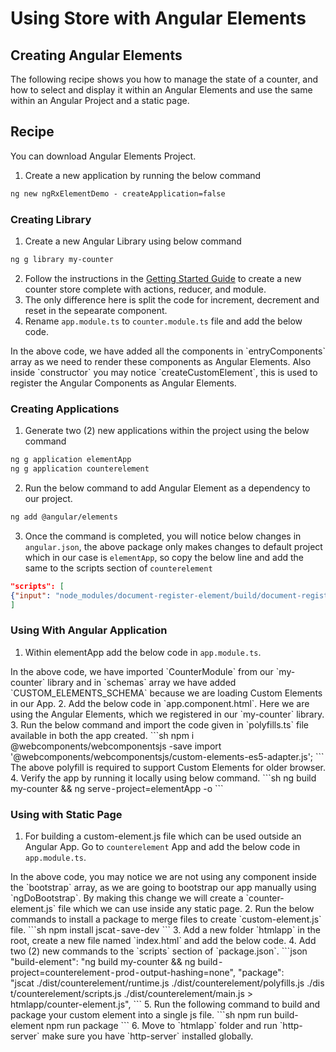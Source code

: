 # Using Store with Angular Elements
## Creating Angular Elements
The following recipe shows you how to manage the state of a counter, and how to select and display it within an Angular Elements and use the same within an Angular Project and a static page.
## Recipe
You can download  <live-example name="store-elements" downloadOnly>Angular Elements Project</live-example>.

1. Create a new application by running the below command
```sh
ng new ngRxElementDemo - createApplication=false
```

### Creating Library

1. Create a new Angular Library using below command
```sh
ng g library my-counter
```
2. Follow the instructions in the [Getting Started Guide](guide/store#installation) to create a new counter store complete with actions, reducer, and module.
3. The only difference here is split the code for increment, decrement and reset in the sepearate component.
4. Rename `app.module.ts` to `counter.module.ts` file and add the below code.
<code-example header="src/lib/counter.module.ts" path="store-elements/projects/my-counter/src/lib/counter.module.ts">
</code-example>
In the above code, we have added all the components in `entryComponents` array as we need to render these components as Angular Elements.
Also inside `constructor` you may notice `createCustomElement`, this is used to register the Angular Components as Angular Elements.

### Creating Applications

1. Generate two (2) new applications within the project using the below command
```sh
ng g application elementApp
ng g application counterelement
```
2. Run the below command to add Angular Element as a dependency to our project.
```sh
ng add @angular/elements
```
3. Once the command is completed, you will notice below changes in `angular.json`, the above package only makes changes to default project which in our case is `elementApp`, so copy the below line and add the same to the scripts section of `counterelement`
```json
"scripts": [
{"input": "node_modules/document-register-element/build/document-register-element.js"}
]
```

### Using With Angular Application

1. Within elementApp add the below code in `app.module.ts`.
<code-example header="elementApp/src/app/app.module.ts" path="store-elements/projects/elementApp/src/app/app.module.ts">
</code-example>
In the above code, we have imported `CounterModule` from our `my-counter` library and in `schemas` array we have added `CUSTOM_ELEMENTS_SCHEMA` because we are loading Custom Elements in our App.
2. Add the below code in `app.component.html`.
<code-example header="elementApp/src/app/app.component.html" path="store-elements/projects/elementApp/src/app/app.component.html">
</code-example>
Here we are using the Angular Elements, which we registered in our `my-counter` library.
3. Run the below command and import the code given in `polyfills.ts` file available in both the app created.
```sh
npm i @webcomponents/webcomponentsjs -save
import '@webcomponents/webcomponentsjs/custom-elements-es5-adapter.js';
```
The above polyfill is required to support Custom Elements for older browser.
4. Verify the app by running it locally using below command.
```sh
ng build my-counter && ng serve - project=elementApp -o
```

### Using with Static Page

1. For building a custom-element.js file which can be used outside an Angular App. Go to `counterelement` App and add the below code in `app.module.ts`.
<code-example header="counterelement/src/app/app.module.ts" path="store-elements/projects/counterelement/src/app/app.module.ts">
</code-example>
In the above code, you may notice we are not using any component inside the `bootstrap` array, as we are going to bootstrap our app manually using `ngDoBootstrap`. By making this change we will create a `counter-element.js` file which we can use inside any static page.
2. Run the below commands to install a package to merge files to create `custom-element.js` file.
```sh
npm install jscat - save-dev
```
3. Add a new folder `htmlapp` in the root, create a new file named `index.html` and add the below code.
<code-example header="htmlapp/index.html" path="store-elements/htmlapp/index.html">
</code-example>
4. Add two (2) new commands to the `scripts` section of `package.json`.
```json
"build-element": "ng build my-counter && ng build - project=counterelement - prod - output-hashing=none",
"package": "jscat ./dist/counterelement/runtime.js ./dist/counterelement/polyfills.js ./dist/counterelement/scripts.js ./dist/counterelement/main.js > htmlapp/counter-element.js",
```
5. Run the following command to build and package your custom element into a single js file.
```sh
npm run build-element
npm run package
```
6. Move to `htmlapp` folder and run `http-server` make sure you have `http-server` installed globally.